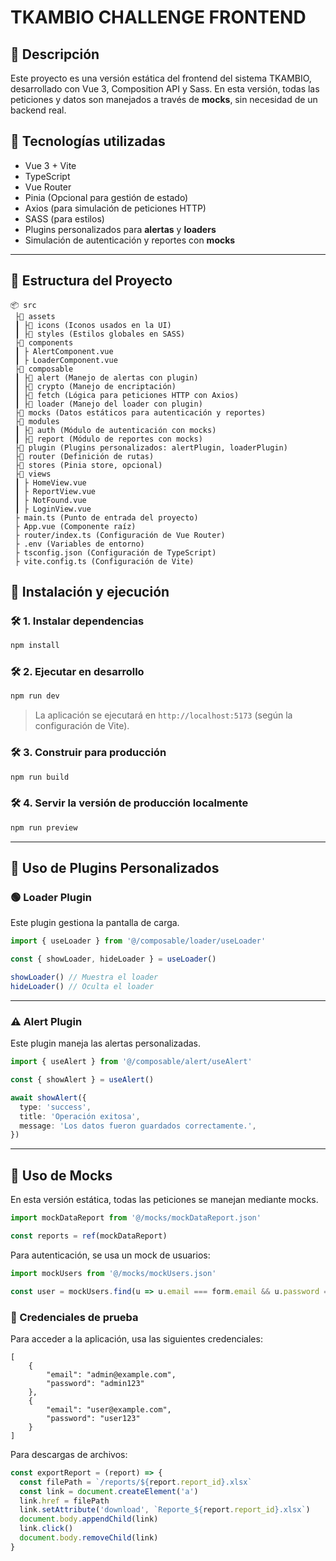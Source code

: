 # TKAMBIO CHALLENGE FRONTEND

## 📌 Descripción

Este proyecto es una versión estática del frontend del sistema TKAMBIO, desarrollado con Vue 3, Composition API y Sass. En esta versión, todas las peticiones y datos son manejados a través de **mocks**, sin necesidad de un backend real.

## 🚀 Tecnologías utilizadas

- Vue 3 + Vite
- TypeScript
- Vue Router
- Pinia (Opcional para gestión de estado)
- Axios (para simulación de peticiones HTTP)
- SASS (para estilos)
- Plugins personalizados para **alertas** y **loaders**
- Simulación de autenticación y reportes con **mocks**

---

## 📂 Estructura del Proyecto

```
📦 src
 ├📂 assets
 ┃ ├📂 icons (Iconos usados en la UI)
 ┃ ├📂 styles (Estilos globales en SASS)
 ├📂 components
 ┃ ├ AlertComponent.vue
 ┃ ├ LoaderComponent.vue
 ├📂 composable
 ┃ ├📂 alert (Manejo de alertas con plugin)
 ┃ ├📂 crypto (Manejo de encriptación)
 ┃ ├📂 fetch (Lógica para peticiones HTTP con Axios)
 ┃ ├📂 loader (Manejo del loader con plugin)
 ├📂 mocks (Datos estáticos para autenticación y reportes)
 ├📂 modules
 ┃ ├📂 auth (Módulo de autenticación con mocks)
 ┃ ├📂 report (Módulo de reportes con mocks)
 ├📂 plugin (Plugins personalizados: alertPlugin, loaderPlugin)
 ├📂 router (Definición de rutas)
 ├📂 stores (Pinia store, opcional)
 ├📂 views
 ┃ ├ HomeView.vue
 ┃ ├ ReportView.vue
 ┃ ├ NotFound.vue
 ┃ ├ LoginView.vue
 ├ main.ts (Punto de entrada del proyecto)
 ├ App.vue (Componente raíz)
 ├ router/index.ts (Configuración de Vue Router)
 ├ .env (Variables de entorno)
 ├ tsconfig.json (Configuración de TypeScript)
 ├ vite.config.ts (Configuración de Vite)
```


## 💪 Instalación y ejecución

### 🛠️ 1. Instalar dependencias

```bash
npm install
```

### 🛠️ 2. Ejecutar en desarrollo

```bash
npm run dev
```

> La aplicación se ejecutará en `http://localhost:5173` (según la configuración de Vite).

### 🛠️ 3. Construir para producción

```bash
npm run build
```

### 🛠️ 4. Servir la versión de producción localmente

```bash
npm run preview
```

---

## 🔐 Uso de Plugins Personalizados

### 🟢 **Loader Plugin**

Este plugin gestiona la pantalla de carga.

```ts
import { useLoader } from '@/composable/loader/useLoader'

const { showLoader, hideLoader } = useLoader()

showLoader() // Muestra el loader
hideLoader() // Oculta el loader
```

---

### ⚠️ **Alert Plugin**

Este plugin maneja las alertas personalizadas.

```ts
import { useAlert } from '@/composable/alert/useAlert'

const { showAlert } = useAlert()

await showAlert({
  type: 'success',
  title: 'Operación exitosa',
  message: 'Los datos fueron guardados correctamente.',
})
```

---

## 📼 Uso de Mocks

En esta versión estática, todas las peticiones se manejan mediante mocks.

```ts
import mockDataReport from '@/mocks/mockDataReport.json'

const reports = ref(mockDataReport)
```

Para autenticación, se usa un mock de usuarios:

```ts
import mockUsers from '@/mocks/mockUsers.json'

const user = mockUsers.find(u => u.email === form.email && u.password === form.password)
```

### 🔑 Credenciales de prueba

Para acceder a la aplicación, usa las siguientes credenciales:

```
[
    {
        "email": "admin@example.com",
        "password": "admin123"
    },
    {
        "email": "user@example.com",
        "password": "user123"
    }
]
```

Para descargas de archivos:

```ts
const exportReport = (report) => {
  const filePath = `/reports/${report.report_id}.xlsx`
  const link = document.createElement('a')
  link.href = filePath
  link.setAttribute('download', `Reporte_${report.report_id}.xlsx`)
  document.body.appendChild(link)
  link.click()
  document.body.removeChild(link)
}
```

